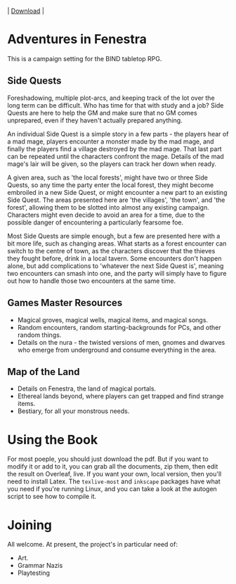 | [Download](https://gitlab.com/bindrpg/aif/pipelines) |

# Adventures in Fenestra

This is a campaign setting for the BIND tabletop RPG.

## Side Quests

Foreshadowing, multiple plot-arcs, and keeping track of the lot over the long term can be difficult.  Who has time for that with study and a job?  Side Quests are here to help the GM and make sure that no GM comes unprepared, even if they haven't actually prepared anything.

An individual Side Quest is a simple story in a few parts - the players hear of a mad mage, players encounter a monster made by the mad mage, and finally the players find a village destroyed by the mad mage.
That last part can be repeated until the characters confront the mage.
Details of the mad mage's lair will be given, so the players can track her down when ready.

A given area, such as 'the local forests', might have two or three Side Quests, so any time the party enter the local forest, they might become embroiled in a new Side Quest, or might encounter a new part to an existing Side Quest.
The areas presented here are 'the villages', 'the town', and 'the forest', allowing them to be slotted into almost any existing campaign.
Characters might even decide to avoid an area for a time, due to the possible danger of encountering a particularly fearsome foe.

Most Side Quests are simple enough, but a few are presented here with a bit more life, such as changing areas.
What starts as a forest encounter can switch to the centre of town, as the characters discover that the thieves they fought before, drink in a local tavern.
Some encounters don't happen alone, but add complications to 'whatever the next Side Quest is', meaning two encounters can smash into one, and the party will simply have to figure out how to handle those two encounters at the same time.

## Games Master Resources

- Magical groves, magical wells, magical items, and magical songs.
- Random encounters, random starting-backgrounds for PCs, and other random things.
- Details on the nura - the twisted versions of men, gnomes and dwarves who emerge from underground and consume everything in the area.

## Map of the Land

- Details on Fenestra, the land of magical portals.
- Ethereal lands beyond, where players can get trapped and find strange items.
- Bestiary, for all your monstrous needs.

# Using the Book

For most poeple, you should just download the pdf.  But if you want to modify it or add to it, you can grab all the documents, zip them, then edit the result on Overleaf, live.  If you want your own, local version, then you'll need to install Latex.  The `texlive-most` and `inkscape` packages have what you need if you're running Linux, and you can take a look at the autogen script to see how to compile it.

# Joining

All welcome.  At present, the project's in particular need of:

- Art.
- Grammar Nazis
- Playtesting

